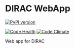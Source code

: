 # DIRAC WebApp

[![PyPI version](https://badge.fury.io/py/WebAppDIRAC.svg)](https://badge.fury.io/py/WebAppDIRAC)

[![Code Health](https://landscape.io/github/DIRACGrid/WebAppDIRAC/integration/landscape.svg?style=flat)](https://landscape.io/github/DIRACGrid/WebAppDIRAC/integration)
[![Code Climate](https://codeclimate.com/github/DIRACGrid/WebAppDIRAC/badges/gpa.svg)](https://codeclimate.com/github/DIRACGrid/WebAppDIRAC)

Web app for DIRAC
